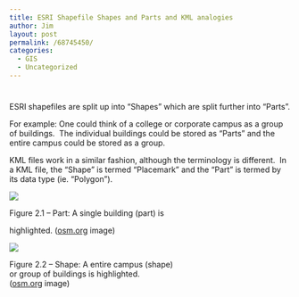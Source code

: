 ```yaml
---
title: ESRI Shapefile Shapes and Parts and KML analogies
author: Jim
layout: post
permalink: /68745450/
categories:
  - GIS
  - Uncategorized
---
```

# 

## 

ESRI shapefiles are split up into “Shapes” which are split further into “Parts”.

For example: One could think of a college or corporate campus as a group of buildings.  The individual buildings could be stored as “Parts” and the entire campus could be stored as a group.

KML files work in a similar fashion, although the terminology is different.  In a KML file, the “Shape” is termed “Placemark” and the “Part” is termed by its data type (ie. “Polygon”).

![][1]

Figure 2.1 – Part: A single building (part) is

highlighted. ([osm.org][2] image)

![][3]

Figure 2.2 – Shape: A entire campus (shape)  
or group of buildings is highlighted.  
([osm.org][2] image)

 [1]: /wp-content/uploads/2013/04/fig_2.1.png
 [2]: http://osm.org/ "osm.org"
 [3]: /wp-content/uploads/2013/04/fig_2.2.png